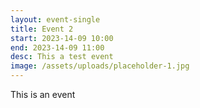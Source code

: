 ```yaml
---
layout: event-single
title: Event 2
start: 2023-14-09 10:00
end: 2023-14-09 11:00
desc: This a test event
image: /assets/uploads/placeholder-1.jpg
---
```


T﻿his is an event
